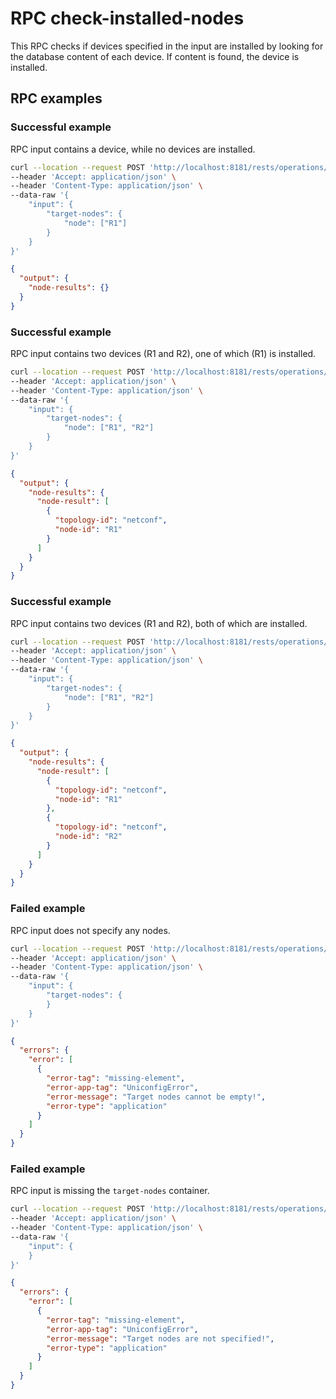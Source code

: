 # RPC check-installed-nodes

This RPC checks if devices specified in the input are installed by looking for
the database content of each device. If content is found, the device is
installed.

## RPC examples

### Successful example

RPC input contains a device, while no devices are installed.

```bash RPC Request
curl --location --request POST 'http://localhost:8181/rests/operations/connection-manager:check-installed-nodes' \
--header 'Accept: application/json' \
--header 'Content-Type: application/json' \
--data-raw '{
    "input": {
        "target-nodes": {
            "node": ["R1"]
        }
    }
}'
```

```json RPC Response, Status: 200
{
  "output": {
    "node-results": {}
  }
}
```

### Successful example

RPC input contains two devices (R1 and R2), one of which (R1) is installed.

```bash RPC Request
curl --location --request POST 'http://localhost:8181/rests/operations/connection-manager:check-installed-nodes' \
--header 'Accept: application/json' \
--header 'Content-Type: application/json' \
--data-raw '{
    "input": {
        "target-nodes": {
            "node": ["R1", "R2"]
        }
    }
}'
```

```json RPC Response, Status: 200
{
  "output": {
    "node-results": {
      "node-result": [
        {
          "topology-id": "netconf",
          "node-id": "R1"
        }
      ]
    }
  }
}
```

### Successful example

RPC input contains two devices (R1 and R2), both of which are installed.

```bash RPC Request
curl --location --request POST 'http://localhost:8181/rests/operations/connection-manager:check-installed-nodes' \
--header 'Accept: application/json' \
--header 'Content-Type: application/json' \
--data-raw '{
    "input": {
        "target-nodes": {
            "node": ["R1", "R2"]
        }
    }
}'
```

```json RPC Response, Status: 200
{
  "output": {
    "node-results": {
      "node-result": [
        {
          "topology-id": "netconf",
          "node-id": "R1"
        },
        {
          "topology-id": "netconf",
          "node-id": "R2"
        }
      ]
    }
  }
}
```

### Failed example

RPC input does not specify any nodes.

```bash RPC Request
curl --location --request POST 'http://localhost:8181/rests/operations/connection-manager:check-installed-nodes' \
--header 'Accept: application/json' \
--header 'Content-Type: application/json' \
--data-raw '{
    "input": {
        "target-nodes": {
        }
    }
}'
```

```json RPC Response, Status: 400
{
  "errors": {
    "error": [
      {
        "error-tag": "missing-element",
        "error-app-tag": "UniconfigError",
        "error-message": "Target nodes cannot be empty!",
        "error-type": "application"
      }
    ]
  }
}
```

### Failed example

RPC input is missing the `target-nodes` container.

```bash RPC Request
curl --location --request POST 'http://localhost:8181/rests/operations/connection-manager:check-installed-nodes' \
--header 'Accept: application/json' \
--header 'Content-Type: application/json' \
--data-raw '{
    "input": {
    }
}'
```

```json RPC Response, Status: 400
{
  "errors": {
    "error": [
      {
        "error-tag": "missing-element",
        "error-app-tag": "UniconfigError",
        "error-message": "Target nodes are not specified!",
        "error-type": "application"
      }
    ]
  }
}
```
